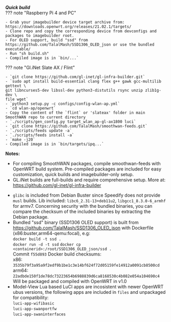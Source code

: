 _**Quick build**_  
??? note "Raspberry Pi 4 and PC"

    - Grab your imagebuilder device target archive from: https://downloads.openwrt.org/releases/21.02.1/targets/ 
    - Clone repo and copy the corresponding device from devconfigs and packages to imagebuilder root. 
    - For OLED support, build "ssd" from https://github.com/TalalMash/SSD1306_OLED_json or use the bundled executable/ 
    - Run "sh build.sh" 
    - Compiled image is in `bin/...` 
  

??? note "Gl.iNet Slate AX / Flint"

    - `git clone https://github.com/gl-inet/gl-infra-builder.git` 
    - `sudo apt install build-essential clang flex g++ gawk gcc-multilib gettext \
    git libncurses5-dev libssl-dev python3-distutils rsync unzip zlib1g-dev \
    file wget` 
    - `python3 setup.py -c configs/config-wlan-ap.yml` 
    - `cd wlan-ap/openwrt` 
    - Copy the content of the `flint` or 'slateax' folder in main SmoothWAN repo to current directory
    - `./scripts/gen_config.py target_wlan_ap-gl-ax1800 luci` 
    - `git clone https://github.com/TalalMash/smoothwan-feeds.git`
    - `./scripts/feeds update -a`
    - `./scripts/feeds install -a`
    - `make -j20` 
    - Compiled image is in `bin/targets/ipq...` 

**Notes:**  
  
- For compiling SmoothWAN packages, compile smoothwan-feeds with OpenWRT build system. Pre-compiled packages are included for easy customization, quick builds and imagebuilder-only setup.<br>  
- GL.iNet builds are full-builds and require comprehensive setup. More at: https://github.com/gl-inet/gl-infra-builder   
* `glibc` is included from Debian Buster since Speedify does not provide `musl` builds. Lib included: `libc6_2.31-13+deb11u2`, `libgcc1_8.3.0-6_armhf` for armv7. Concerning security with the bundled binaries, you can compare the checksum of the included binaries by extracting the Debian package.
* Bundled "ssd" binary (SSD1306 OLED support) is built from https://github.com/TalalMash/SSD1306_OLED_json with Dockerfile (x86:buster,arm64-qemu:focal), e.g:  
`docker build -t ssd .`  
`docker run -d -t ssd`
`docker cp <containerid>:/root/SSD1306_OLED_json/ssd .`  
Commit `f55d893` Docker build checksums:    
x86: `3535b79f3a95a9f2edf9b1be1c3e14bf624f72d05159fe14912a0091cb8500cd`  
arm64: `22adbde150f1de78dc73223654b6988839d6ca8168530c4b082e054a104690c4`  
Will be packaged and compiled with OpenWRT in v1.0
* Model-View Lua based LuCI apps are incosistent with newer OpenWRT ubus versions, the following apps are included in `files` and unpackaged for compatibility:  
` luci-app-wifibasic  `  
` luci-app-swanportfw `   
` luci-app-swaninterfaces  `  
